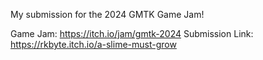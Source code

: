 My submission for the 2024 GMTK Game Jam! 

Game Jam: https://itch.io/jam/gmtk-2024
Submission Link: https://rkbyte.itch.io/a-slime-must-grow
